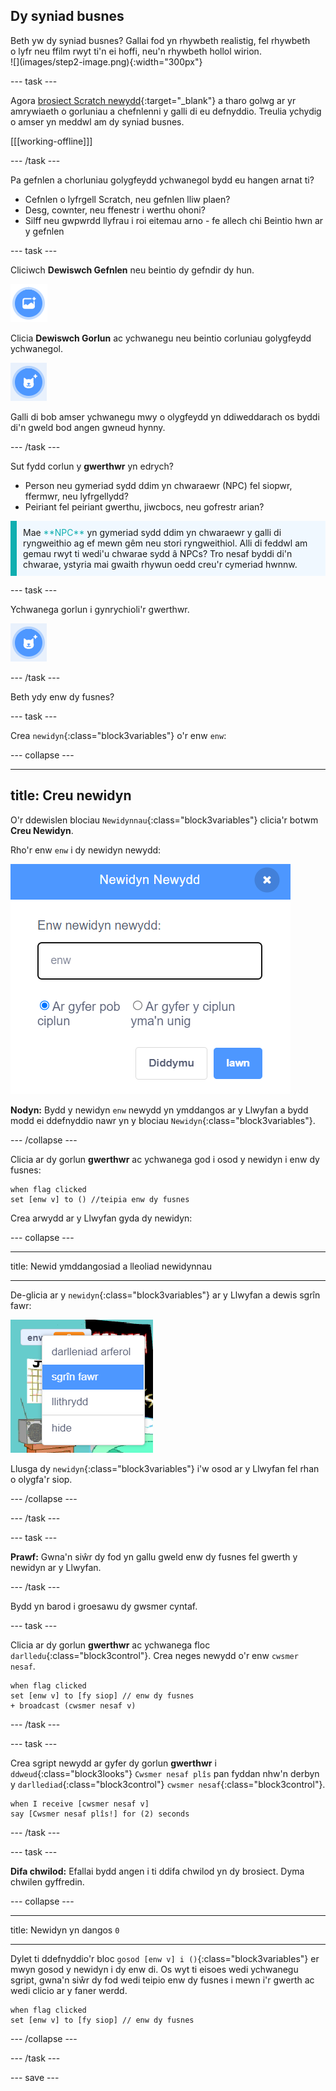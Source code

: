 ## Dy syniad busnes

<div style="display: flex; flex-wrap: wrap">
<div style="flex-basis: 200px; flex-grow: 1; margin-right: 15px;">
Beth yw dy syniad busnes? Gallai fod yn rhywbeth realistig, fel rhywbeth o lyfr neu ffilm rwyt ti'n ei hoffi, neu'n rhywbeth hollol wirion.
</div>
<div>
![](images/step2-image.png){:width="300px"}
</div>
</div>

--- task ---

Agora [brosiect Scratch newydd](http://rpf.io/scratch-new){:target="_blank"} a tharo golwg ar yr amrywiaeth o gorluniau a chefnlenni y galli di eu defnyddio. Treulia ychydig o amser yn meddwl am dy syniad busnes.

[[[working-offline]]]

--- /task ---

Pa gefnlen a chorluniau golygfeydd ychwanegol bydd eu hangen arnat ti?
+ Cefnlen o lyfrgell Scratch, neu gefnlen lliw plaen?
+ Desg, cownter, neu ffenestr i werthu ohoni?
+ Silff neu gwpwrdd llyfrau i roi eitemau arno - fe allech chi Beintio hwn ar y gefnlen

--- task ---

Cliciwch **Dewiswch Gefnlen** neu beintio dy gefndir dy hun.

![](images/choose-backdrop-icon.png)

Clicia **Dewiswch Gorlun** ac ychwanegu neu beintio corluniau golygfeydd ychwanegol.

![](images/choose-sprite-icon.png)

Galli di bob amser ychwanegu mwy o olygfeydd yn ddiweddarach os byddi di'n gweld bod angen gwneud hynny.

--- /task ---

Sut fydd corlun y **gwerthwr** yn edrych?
+ Person neu gymeriad sydd ddim yn chwaraewr (NPC) fel siopwr, ffermwr, neu lyfrgellydd?
+ Peiriant fel peiriant gwerthu, jiwcbocs, neu gofrestr arian?

<p style="border-left: solid; border-width:10px; border-color: #0faeb0; background-color: aliceblue; padding: 10px;">
Mae <span style="color: #0faeb0">**NPC**</span> yn gymeriad sydd ddim yn chwaraewr y galli di ryngweithio ag ef mewn gêm neu stori ryngweithiol. Alli di feddwl am gemau rwyt ti wedi'u chwarae sydd â NPCs? Tro nesaf byddi di'n chwarae, ystyria mai gwaith rhywun oedd creu'r cymeriad hwnnw.
</p>

--- task ---

Ychwanega gorlun i gynrychioli'r gwerthwr.

![](images/choose-sprite-icon.png)

--- /task ---

Beth ydy enw dy fusnes?

--- task ---

Crea `newidyn`{:class="block3variables"} o'r enw `enw`:

--- collapse ---

---
title: Creu newidyn
---

O'r ddewislen blociau `Newidynnau`{:class="block3variables"} clicia'r botwm **Creu Newidyn**.

Rho'r enw `enw` i dy newidyn newydd:

![Y ffenestr naid New Variable gyda'r testun 'name'.](images/new-variable.png)

**Nodyn:** Bydd y newidyn `enw` newydd yn ymddangos ar y Llwyfan a bydd modd ei ddefnyddio nawr yn y blociau `Newidyn`{:class="block3variables"}.

--- /collapse ---

Clicia ar dy gorlun **gwerthwr** ac ychwanega god i osod y newidyn i enw dy fusnes:

```blocks3
when flag clicked
set [enw v] to () //teipia enw dy fusnes
```

Crea arwydd ar y Llwyfan gyda dy newidyn:

--- collapse ---

---

title: Newid ymddangosiad a lleoliad newidynnau

---

De-glicia ar y `newidyn`{:class="block3variables"} ar y Llwyfan a dewis sgrîn fawr:

![Dewislen naid yn dangos opsiynau fformatio gyda 'large readout' wedi'i ddewis.](images/large-readout.png)

Llusga dy `newidyn`{:class="block3variables"} i'w osod ar y Llwyfan fel rhan o olygfa'r siop.

--- /collapse ---

--- /task ---

--- task ---

**Prawf:** Gwna'n siŵr dy fod yn gallu gweld enw dy fusnes fel gwerth y newidyn ar y Llwyfan.

--- /task ---

Bydd yn barod i groesawu dy gwsmer cyntaf.

--- task ---

Clicia ar dy gorlun **gwerthwr** ac ychwanega floc `darlledu`{:class="block3control"}. Crea neges newydd o'r enw `cwsmer nesaf`.

```blocks3
when flag clicked
set [enw v] to [fy siop] // enw dy fusnes
+ broadcast (cwsmer nesaf v)
```

--- /task ---

--- task ---

Crea sgript newydd ar gyfer dy gorlun **gwerthwr** i `ddweud`{:class="block3looks"} `Cwsmer nesaf plîs` pan fyddan nhw'n derbyn y `darllediad`{:class="block3control"} `cwsmer nesaf`{:class="block3control"}.

```blocks3
when I receive [cwsmer nesaf v] 
say [Cwsmer nesaf plîs!] for (2) seconds
```

--- /task ---

--- task ---

**Difa chwilod:** Efallai bydd angen i ti ddifa chwilod yn dy brosiect. Dyma chwilen gyffredin.

--- collapse ---

---

title: Newidyn yn dangos `0`

---

Dylet ti ddefnyddio'r bloc `gosod [enw v] i ()`{:class="block3variables"} er mwyn gosod y newidyn i dy enw di. Os wyt ti eisoes wedi ychwanegu sgript, gwna'n siŵr dy fod wedi teipio enw dy fusnes i mewn i'r gwerth ac wedi clicio ar y faner werdd.

```blocks3
when flag clicked
set [enw v] to [fy siop] // enw dy fusnes
```

--- /collapse ---

--- /task ---

--- save ---
